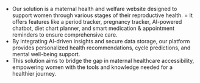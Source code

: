 - Our solution is a maternal health and welfare website designed to support women through various stages of their reproductive health.​
= It offers features like a period tracker, pregnancy tracker, AI-powered chatbot, diet chart planner, and smart medication & appointment reminders to ensure comprehensive care.​
- By integrating AI-driven insights and secure data storage, our platform provides personalized health recommendations, cycle predictions, and mental well-being support. ​
- This solution aims to bridge the gap in maternal healthcare accessibility, empowering women with the tools and knowledge needed for a healthier journey.
